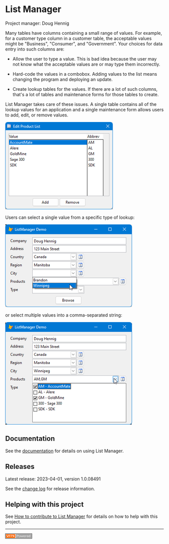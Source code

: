 # List Manager

Project manager: Doug Hennig

Many tables have columns containing a small range of values. For example, for a customer type column in a customer table, the acceptable values might be "Business", "Consumer", and "Government". Your choices for data entry into such columns are:

* Allow the user to type a value. This is bad idea because the user may not know what the acceptable values are or may type them incorrectly.

* Hard-code the values in a combobox. Adding values to the list means changing the program and deploying an update.

* Create lookup tables for the values. If there are a lot of such columns, that's a lot of tables and maintenance forms for those tables to create.

List Manager takes care of these issues. A single table contains all of the lookup values for an application and a single maintenance form allows users to add, edit, or remove values.

![](images/editlist.png)

Users can select a single value from a specific type of lookup:

![](images/demo1.png)

or select multiple values into a comma-separated string:

![](images/demo2.png)

## Documentation

See the [documentation](docs/documentation.md) for details on using List Manager.

## Releases

Latest release: 2023-04-01, version 1.0.08491

See the [change log](ChangeLog.md) for release information.

## Helping with this project

See [How to contribute to List Manager](.github/CONTRIBUTING.md) for details on how to help with this project.

----

![](images/vfpxpoweredby_alternative.gif)